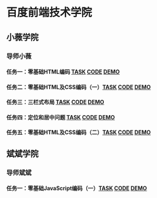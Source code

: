 # 百度前端技术学院
## 小薇学院
### 导师小薇
#### 任务一：零基础HTML编码 [TASK](http://ife.baidu.com/course/detail/id/90) [CODE](https://github.com/iaptx4869/ife/blob/gh-pages/xiaowei01.html) [DEMO](https://iaptx4869.github.io/ife/xiaowei01)
#### 任务二：零基础HTML及CSS编码（一）[TASK](http://ife.baidu.com/course/detail/id/92) [CODE](https://github.com/iaptx4869/ife/blob/gh-pages/xiaowei02.html) [DEMO](https://iaptx4869.github.io/ife/xiaowei02)
#### 任务三：三栏式布局 [TASK](http://ife.baidu.com/course/detail/id/94) [CODE](https://github.com/iaptx4869/ife/blob/gh-pages/xiaowei03.html) [DEMO](https://iaptx4869.github.io/ife/xiaowei03)
#### 任务四：定位和居中问题 [TASK](http://ife.baidu.com/course/detail/id/95) [CODE](https://github.com/iaptx4869/ife/blob/gh-pages/xiaowei04.html) [DEMO](https://iaptx4869.github.io/ife/xiaowei04)
#### 任务五：零基础HTML及CSS编码（二）[TASK](http://ife.baidu.com/course/detail/id/96) [CODE](https://github.com/iaptx4869/ife/blob/gh-pages/xiaowei05.html) [DEMO](https://iaptx4869.github.io/ife/xiaowei05)
## 斌斌学院
### 导师斌斌
#### 任务一：零基础JavaScript编码（一）[TASK](http://ife.baidu.com/course/detail/id/93) [CODE](https://github.com/iaptx4869/ife/blob/gh-pages/binbin01.html) [DEMO](https://iaptx4869.github.io/ife/binbin01)